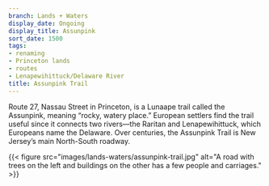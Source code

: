 ```yaml
---
branch: Lands + Waters
display_date: Ongoing
display_title: Assunpink
sort_date: 1500
tags:
- renaming
- Princeton lands
- routes
- Lenapewihittuck/Delaware River
title: Assunpink Trail
---
```


Route 27, Nassau Street in Princeton, is a Lunaape trail called the Assunpink, meaning “rocky, watery place.” European settlers find the trail useful since it connects two rivers—the Raritan and Lenapewihittuck, which Europeans name the Delaware. Over centuries, the Assunpink Trail is New Jersey’s main North-South roadway.

{{< figure src="images/lands-waters/assunpink-trail.jpg" alt="A road with trees on the left and buildings on the other has a few people and carriages." >}}
